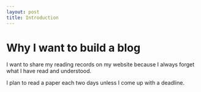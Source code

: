 ```yaml
---
layout: post
title: Introduction
---
```


# Why I want to build a blog

I want to share my reading records on my website because I always forget what I have read and understood.

I plan to read a paper each two days unless I come up with a deadline.

